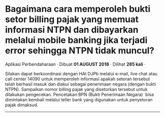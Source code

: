 Bagaimana cara memperoleh bukti setor billing pajak yang memuat informasi NTPN dan dibayarkan melalui mobile banking jika terjadi error sehingga NTPN tidak muncul?
===================================================================================================================================================================

Aplikasi Perbendaharaan · Dibuat **01 AUGUST 2018** · Dilihat **285 kali** ·

Silakan dapat berkoordinasi dengan HAI DJPb melalui e-mail, live chat atau call center 14090 untuk memperoleh informasi apakah setoran tersebut telah berhasil masuk dan diakui sebagai penerimaan negara (dengan bukti NTPN). Sampaikan nomor billing pajak yang disetorkan tersebut untuk dilakukan pengecekan. Pencetakan BPN (Bukti Penerimaan Negara)  bisa dimintakan kembali melalui teller bank yang digunakan untuk penyetoran pajak dimaksud.  

  
  
  

* * *